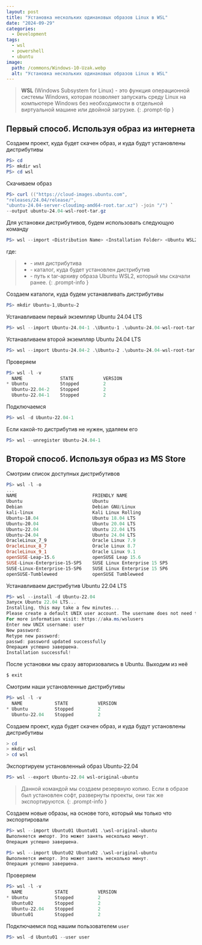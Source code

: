```yaml
---
layout: post
title: "Установка нескольких одинаковых образов Linux в WSL"
date: "2024-09-29"
categories:
  - Development
tags:
  - wsl
  - powershell
  - ubuntu
image:
  path: /commons/Windows-10-Uzak.webp
  alt: "Установка нескольких одинаковых образов Linux в WSL"
---
```


> **WSL** (Windows Subsystem for Linux) - это функция операционной системы Windows, которая позволяет запускать среду Linux на компьютере Windows без необходимости в отдельной виртуальной машине или двойной загрузке.
{: .prompt-tip }

## Первый способ. Используя образ из интернета

Создаем проект, куда будет скачен образ, и куда будут установлены дистрибутивы

```powershell
PS> cd
PS> mkdir wsl
PS> cd wsl
```

Скачиваем образ

```powershell
PS> curl (("https://cloud-images.ubuntu.com",
"releases/24.04/release/",
"ubuntu-24.04-server-cloudimg-amd64-root.tar.xz") -join "/") `
--output ubuntu-24.04-wsl-root-tar.gz
```

Для установки дистрибутивов, будем использовать следующую команду

```powershell
PS> wsl --import <Distribution Name> <Installation Folder> <Ubuntu WSL2 Image Tarball path>
```

где:
> - <Distribution Name> - имя дистрибутива
> - <Installation Folder> - каталог, куда будет установлен дистрибутив
> - <Ubuntu Tarball path> - путь к tar-архиву образа Ubuntu WSL2, который мы скачали ранее.
{: .prompt-info }

Создаем каталоги, куда будем устанавливать дистрибутивы

```powershell
PS> mkdir Ubuntu-1,Ubuntu-2
```

Устанавливаем первый экземпляр Ubuntu 24.04 LTS

```powershell
PS> wsl --import Ubuntu-24.04-1 .\Ubuntu-1 .\ubuntu-24.04-wsl-root-tar.gz
```

Устанавливаем второй экземпляр Ubuntu 24.04 LTS

```powershell
PS> wsl --import Ubuntu-24.04-2 .\Ubuntu-2 .\ubuntu-24.04-wsl-root-tar.gz
```

Проверяем
```powershell
PS> wsl -l -v
  NAME              STATE           VERSION
* Ubuntu            Stopped         2
  Ubuntu-22.04-2    Stopped         2
  Ubuntu-22.04-1    Stopped         2
```

Подключаемся

```powershell
PS> wsl -d Ubuntu-22.04-1
```

Если какой-то дистрибутив не нужен, удаляем его

```powershell
PS> wsl --unregister Ubuntu-24.04-1
```

## Второй способ. Используя образ из MS Store

Смотрим список доступных дистрибутивов

```powershell
PS> wsl -l -o
...
NAME                            FRIENDLY NAME
Ubuntu                          Ubuntu
Debian                          Debian GNU/Linux
kali-linux                      Kali Linux Rolling
Ubuntu-18.04                    Ubuntu 18.04 LTS
Ubuntu-20.04                    Ubuntu 20.04 LTS
Ubuntu-22.04                    Ubuntu 22.04 LTS
Ubuntu-24.04                    Ubuntu 24.04 LTS
OracleLinux_7_9                 Oracle Linux 7.9
OracleLinux_8_7                 Oracle Linux 8.7
OracleLinux_9_1                 Oracle Linux 9.1
openSUSE-Leap-15.6              openSUSE Leap 15.6
SUSE-Linux-Enterprise-15-SP5    SUSE Linux Enterprise 15 SP5
SUSE-Linux-Enterprise-15-SP6    SUSE Linux Enterprise 15 SP6
openSUSE-Tumbleweed             openSUSE Tumbleweed
```

Устанавливаем дистрибутив Ubuntu 22.04 LTS

```powershell
PS> wsl --install -d Ubuntu-22.04
Запуск Ubuntu 22.04 LTS...
Installing, this may take a few minutes...
Please create a default UNIX user account. The username does not need to match your Windows username.
For more information visit: https://aka.ms/wslusers
Enter new UNIX username: user
New password:
Retype new password:
passwd: password updated successfully
Операция успешно завершена.
Installation successful!
```

После установки мы сразу авторизовались в Ubuntu. Выходим из неё

```sh
$ exit
```

Смотрим наши установленные дистрибутивы

```powershell
PS> wsl -l -v
  NAME            STATE           VERSION
* Ubuntu          Stopped         2
  Ubuntu-22.04    Stopped         2
```

Создаем проект, куда будет скачен образ, и куда будут установлены дистрибутивы

```powershell
> cd
> mkdir wsl
> cd wsl
```

Экспортируем установленный образ Ubuntu-22.04

```powershell
PS> wsl --export Ubuntu-22.04 wsl-original-ubuntu
```

> Данной командой мы создаем резервную копию. Если в образе был установлен софт, развернуты проекты, они так же экспортируются.
{: .prompt-info }

Создаем новые образы, на основе того, который мы только что экспортировали

```powershell
PS> wsl --import Ubuntu01 Ubuntu01 .\wsl-original-ubuntu
Выполняется импорт. Это может занять несколько минут.
Операция успешно завершена.

PS> wsl --import Ubuntu02 Ubuntu02 .\wsl-original-ubuntu
Выполняется импорт. Это может занять несколько минут.
Операция успешно завершена.
```

Проверяем

```powershell
PS> wsl -l -v
  NAME            STATE           VERSION
* Ubuntu          Stopped         2
  Ubuntu02        Stopped         2
  Ubuntu-22.04    Stopped         2
  Ubuntu01        Stopped         2
```

Подключаемся под нашим пользователем `user`

```powershell
PS> wsl -d Ubuntu01 --user user
```
